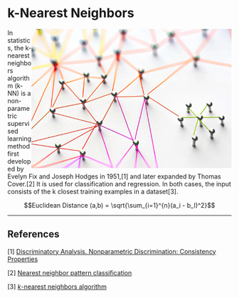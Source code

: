 # k-Nearest Neighbors

<img src='0417red_WinInsider.jpeg' align='right' width=450/>

In statistics, the k-nearest neighbors algorithm (k-NN) is a non-parametric supervised learning method first developed by Evelyn Fix and Joseph Hodges in 1951,[1] and later expanded by Thomas Cover.[2] It is used for classification and regression. In both cases, the input consists of the k closest training examples in a dataset[3].

$$Euclidean Distance (a,b) = \sqrt{\sum_{i=1}^{n}(a_i - b_I)^2}$$

---
## References

[1] [Discriminatory Analysis. Nonparametric Discrimination: Consistency Properties](https://apps.dtic.mil/dtic/tr/fulltext/u2/a800276.pdf)

[2] [Nearest neighbor pattern classification](http://ssg.mit.edu/cal/abs/2000_spring/np_dens/classification/cover67.pdf)

[3] [*k*-nearest neighbors algorithm](https://en.wikipedia.org/wiki/K-nearest_neighbors_algorithm)
